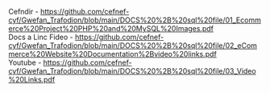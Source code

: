 Cefndir - https://github.com/cefnef-cyf/Gwefan_Trafodion/blob/main/DOCS%20%2B%20sql%20file/01_Ecommerce%20Project%20PHP%20and%20MySQL%20Images.pdf
<br>
Docs a Linc Fideo - https://github.com/cefnef-cyf/Gwefan_Trafodion/blob/main/DOCS%20%2B%20sql%20file/02_eCommerce%20Website%20Documentation%2Bvideo%20links.pdf
<br>
Youtube - https://github.com/cefnef-cyf/Gwefan_Trafodion/blob/main/DOCS%20%2B%20sql%20file/03_Video%20Links.pdf

